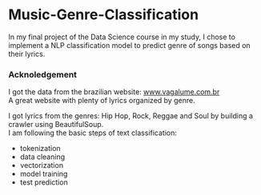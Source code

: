 # Music-Genre-Classification

In my final project of the Data Science course in my study, I chose to implement a NLP classification model to predict genre of songs based on their lyrics.


### Acknoledgement
I got the data from the brazilian website:   www.vagalume.com.br <br> 
A great website with plenty of lyrics organized by genre.

I got lyrics from the genres: Hip Hop, Rock, Reggae and Soul by building a crawler using BeautifulSoup.<br> 
I am following the basic steps of text classification:
* tokenization
* data cleaning
* vectorization
* model training
* test prediction
